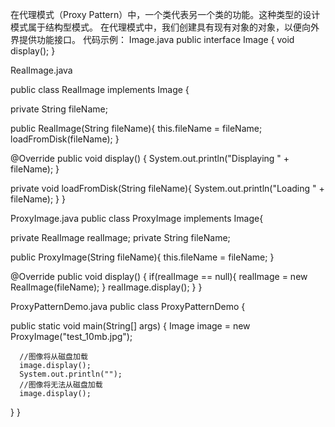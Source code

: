 在代理模式（Proxy Pattern）中，一个类代表另一个类的功能。这种类型的设计模式属于结构型模式。
在代理模式中，我们创建具有现有对象的对象，以便向外界提供功能接口。
代码示例：
Image.java
public interface Image {
   void display();
}

RealImage.java

public class RealImage implements Image {

   private String fileName;

   public RealImage(String fileName){
      this.fileName = fileName;
      loadFromDisk(fileName);
   }

   @Override
   public void display() {
      System.out.println("Displaying " + fileName);
   }

   private void loadFromDisk(String fileName){
      System.out.println("Loading " + fileName);
   }
}

ProxyImage.java
public class ProxyImage implements Image{

   private RealImage realImage;
   private String fileName;

   public ProxyImage(String fileName){
      this.fileName = fileName;
   }

   @Override
   public void display() {
      if(realImage == null){
         realImage = new RealImage(fileName);
      }
      realImage.display();
   }
}

ProxyPatternDemo.java
public class ProxyPatternDemo {
	
   public static void main(String[] args) {
      Image image = new ProxyImage("test_10mb.jpg");

      //图像将从磁盘加载
      image.display(); 
      System.out.println("");
      //图像将无法从磁盘加载
      image.display(); 	
   }
}


